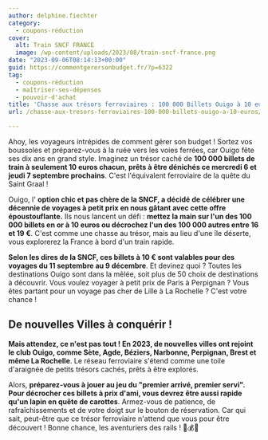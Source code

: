 ```yaml
---
author: delphine.fiechter
category:
  - coupons-réduction
cover:
  alt: Train SNCF FRANCE
  image: /wp-content/uploads/2023/08/train-sncf-france.png
date: "2023-09-06T08:14:13+00:00"
guid: https://commentgerersonbudget.fr/?p=6322
tag:
  - coupons-réduction
  - maîtriser-ses-dépenses
  - pouvoir-d'achat
title: 'Chasse aux trésors ferroviaires : 100 000 Billets Ouigo à 10 euros  !'
url: /chasse-aux-tresors-ferroviaires-100-000-billets-ouigo-a-10-euros/

---
```

Ahoy, les voyageurs intrépides de comment gérer son budget ! Sortez vos boussoles et préparez-vous à la ruée vers les voies ferrées, car Ouigo fête ses dix ans en grand style. Imaginez un trésor caché de **100 000 billets de train à seulement 10 euros chacun**, **prêts à être dénichés ce mercredi 6 et jeudi 7 septembre prochains**. C'est l'équivalent ferroviaire de la quête du Saint Graal !

Ouigo, l' **option chic et pas chère de la SNCF, a décidé de célébrer une décennie de voyages à petit prix en nous gâtant avec cette offre époustouflante.** Ils nous lancent un défi : **mettez la main sur l'un des 100 000 billets en or à 10 euros ou décrochez l'un des 100 000 autres entre 16 et 19 €**. C'est comme une chasse au trésor, mais au lieu d'une île déserte, vous explorerez la France à bord d'un train rapide.

**Selon les dires de la SNCF, ces billets à 10 € sont valables pour des voyages du 11 septembre au 9 décembre**. Et devinez quoi ? Toutes les destinations Ouigo sont dans la mêlée, soit plus de 50 choix de destinations à découvrir. Vous voulez voyager à petit prix de Paris à Perpignan ? Vous êtes partant pour un voyage pas cher de Lille à La Rochelle ? C'est votre chance !

## De nouvelles Villes à conquérir !

**Mais attendez, ce n'est pas tout ! En 2023, de nouvelles villes ont rejoint le club Ouigo, comme Sète, Agde, Béziers, Narbonne, Perpignan, Brest et même La Rochelle**. Le réseau ferroviaire s'étend comme une toile d'araignée de petits trésors cachés, prêts à être explorés.

Alors, **préparez-vous à jouer au jeu du "premier arrivé, premier servi". Pour décrocher ces billets à prix d'ami, vous devrez être aussi rapide qu'un lapin en quête de carottes**. Armez-vous de patience, de rafraîchissements et de votre doigt sur le bouton de réservation. Car qui sait, peut-être que ce trésor ferroviaire n'attend que vous pour être découvert ! Bonne chance, les aventuriers des rails ! 🚆💰🌟
